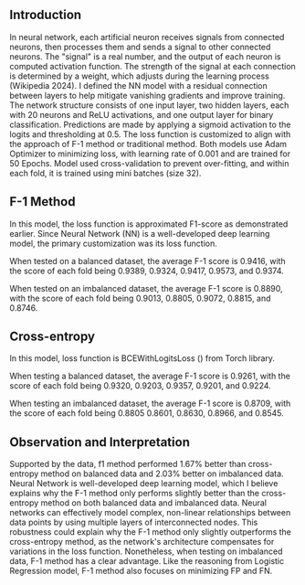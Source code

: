 ## Introduction

In neural network, each artificial neuron receives signals from connected neurons, then processes them and sends a signal to other connected neurons. The "signal" is a real number, and the output of each neuron is computed activation function. The strength of the signal at each connection is determined by a weight, which adjusts during the learning process (Wikipedia 2024). I defined the NN model with a residual connection between layers to help mitigate vanishing gradients and improve training. The network structure consists of one input layer, two hidden layers, each with 20 neurons and ReLU activations, and one output layer for binary classification. Predictions are made by applying a sigmoid activation to the logits and thresholding at 0.5. The loss function is customized to align with the approach of F-1 method or traditional method. Both models use Adam Optimizer to minimizing loss, with learning rate of 0.001 and are trained for 50 Epochs. Model used cross-validation to prevent over-fitting, and within each fold, it is trained using mini batches (size 32). 
## F-1 Method

In this model, the loss function is approximated F1-score as demonstrated earlier. Since Neural Network (NN) is a well-developed deep learning model, the primary customization was its loss function.  

When tested on a balanced dataset, the average F-1 score is 0.9416, with the score of each fold being 0.9389, 0.9324, 0.9417, 0.9573, and 0.9374.

When tested on an imbalanced dataset, the average F-1 score is 0.8890, with the score of each fold being 0.9013, 0.8805, 0.9072, 0.8815, and 0.8746.

## Cross-entropy

In this model, loss function is BCEWithLogitsLoss () from Torch library.

When testing a balanced dataset, the average F-1 score is 0.9261, with the score of each fold being 0.9320, 0.9203, 0.9357, 0.9201, and 0.9224.

When testing an imbalanced dataset, the average F-1 score is 0.8709, with the score of each fold being 0.8805 0.8601, 0.8630, 0.8966, and 0.8545.

## Observation and Interpretation

Supported by the data, f1 method performed 1.67% better than cross-entropy method on balanced data and 2.03% better on imbalanced data. Neural Network is well-developed deep learning model, which I believe explains why the F-1 method only performs slightly better than the cross-entropy method on both balanced data and imbalanced data. Neural networks can effectively model complex, non-linear relationships between data points by using multiple layers of interconnected nodes. This robustness could explain why the F-1 method only slightly outperforms the cross-entropy method, as the network's architecture compensates for variations in the loss function. Nonetheless, when testing on imbalanced data, F-1 method has a clear advantage. Like the reasoning from Logistic Regression model, F-1 method also focuses on minimizing FP and FN. 
